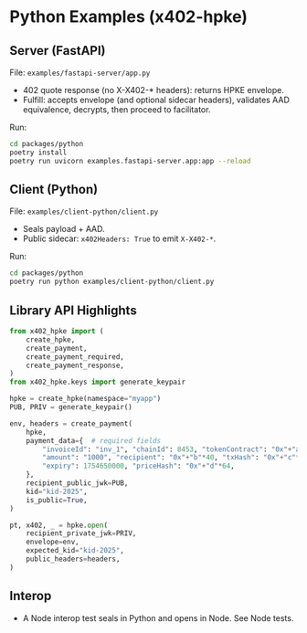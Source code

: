 # Python Examples (x402-hpke)

## Server (FastAPI)
File: `examples/fastapi-server/app.py`

- 402 quote response (no X-X402-* headers): returns HPKE envelope.
- Fulfill: accepts envelope (and optional sidecar headers), validates AAD equivalence, decrypts, then proceed to facilitator.

Run:
```bash
cd packages/python
poetry install
poetry run uvicorn examples.fastapi-server.app:app --reload
```

## Client (Python)
File: `examples/client-python/client.py`

- Seals payload + AAD.
- Public sidecar: `x402Headers: True` to emit `X-X402-*`.

Run:
```bash
cd packages/python
poetry run python examples/client-python/client.py
```

## Library API Highlights

```python
from x402_hpke import (
    create_hpke,
    create_payment,
    create_payment_required,
    create_payment_response,
)
from x402_hpke.keys import generate_keypair

hpke = create_hpke(namespace="myapp")
PUB, PRIV = generate_keypair()

env, headers = create_payment(
    hpke,
    payment_data={  # required fields
        "invoiceId": "inv_1", "chainId": 8453, "tokenContract": "0x"+"a"*40,
        "amount": "1000", "recipient": "0x"+"b"*40, "txHash": "0x"+"c"*64,
        "expiry": 1754650000, "priceHash": "0x"+"d"*64,
    },
    recipient_public_jwk=PUB,
    kid="kid-2025",
    is_public=True,
)

pt, x402, _ = hpke.open(
    recipient_private_jwk=PRIV,
    envelope=env,
    expected_kid="kid-2025",
    public_headers=headers,
)
```

## Interop
- A Node interop test seals in Python and opens in Node. See Node tests.